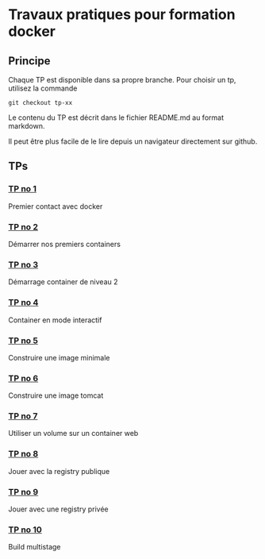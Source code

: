 # Travaux pratiques pour formation docker

## Principe
Chaque TP est disponible dans sa propre branche.
Pour choisir un tp, utilisez la commande
```
git checkout tp-xx
```

Le contenu du TP est décrit dans le fichier README.md au format markdown.

Il peut être plus facile de le lire depuis un navigateur directement sur github.


## TPs

### [TP no 1](https://github.com/jcanongfi/docker_tp/tree/tp-01)
Premier contact avec docker

### [TP no 2](https://github.com/jcanongfi/docker_tp/tree/tp-02)
Démarrer nos premiers containers

### [TP no 3](https://github.com/jcanongfi/docker_tp/tree/tp-03)
Démarrage container de niveau 2

### [TP no 4](https://github.com/jcanongfi/docker_tp/tree/tp-04)
Container en mode interactif

### [TP no 5](https://github.com/jcanongfi/docker_tp/tree/tp-05)
Construire une image minimale

### [TP no 6](https://github.com/jcanongfi/docker_tp/tree/tp-06)
Construire une image tomcat

### [TP no 7](https://github.com/jcanongfi/docker_tp/tree/tp-07)
Utiliser un volume sur un container web

### [TP no 8](https://github.com/jcanongfi/docker_tp/tree/tp-08)
Jouer avec la registry publique

### [TP no 9](https://github.com/jcanongfi/docker_tp/tree/tp-09)
Jouer avec une registry privée

### [TP no 10](https://github.com/jcanongfi/docker_tp/tree/tp-10)
Build multistage

